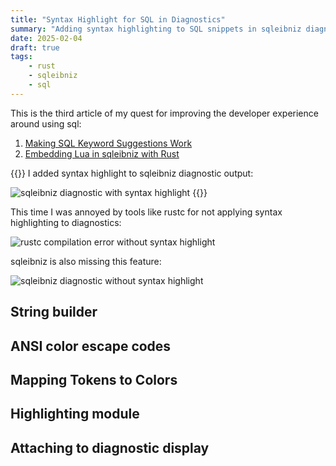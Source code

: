 ```yaml
---
title: "Syntax Highlight for SQL in Diagnostics"
summary: "Adding syntax highlighting to SQL snippets in sqleibniz diagnostics"
date: 2025-02-04
draft: true
tags:
    - rust
    - sqleibniz
    - sql
---
```


This is the third article of my quest for improving the developer experience
around using sql:

1. [Making SQL Keyword Suggestions Work](/posts/2024/making-sql-keyword-suggestions-work/)
2. [Embedding Lua in sqleibniz with Rust](/posts/2024/embed-lua-in-rust/)

{{<callout type="TLDR">}}
I added syntax highlight to sqleibniz diagnostic output:

![sqleibniz diagnostic with syntax highlight](/syntax-highlight/sqleibniz.png)
{{</callout>}}

This time I was annoyed by tools like rustc for not applying syntax highlighting to diagnostics:

![rustc compilation error without syntax highlight](/syntax-highlight/rustc.png)

sqleibniz is also missing this feature:

![sqleibniz diagnostic without syntax highlight](/syntax-highlight/old_sqleibniz.png)

## String builder
## ANSI color escape codes
## Mapping Tokens to Colors 
## Highlighting module
## Attaching to diagnostic display

